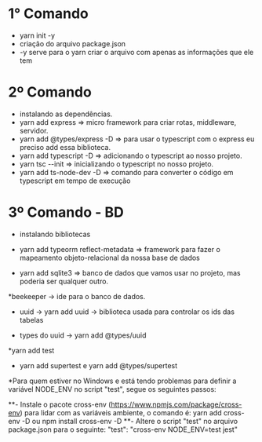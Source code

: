 # 1° Comando

* yarn init -y
* criação do arquivo package.json
* -y serve para o yarn criar o arquivo com apenas as informações que ele tem

# 2º Comando

* instalando as dependências.
* yarn add express => micro framework para criar rotas, middleware, servidor.
* yarn add @types/express -D => para usar o typescript com o express eu preciso add essa biblioteca.
* yarn add typescript -D => adicionando o typescript ao nosso projeto.
* yarn tsc --init => inicializando o typescript no nosso projeto.
* yarn add ts-node-dev -D => comando para converter o código em typescript em tempo de execução

# 3º Comando - BD

* instalando bibliotecas

* yarn add typeorm reflect-metadata => framework para fazer o mapeamento objeto-relacional da nossa base de dados

* yarn add sqlite3 => banco de dados que vamos usar no projeto, mas poderia ser qualquer outro.

*beekeeper -> ide para o banco de dados.

* uuid -> yarn add uuid -> biblioteca usada para controlar os ids das tabelas
 
* types do uuid -> yarn add @types/uuid

*yarn add test

* yarn add supertest e yarn add @types/supertest

*Para quem estiver no Windows e está tendo problemas para definir a variável NODE_ENV no script "test", segue os seguintes passos:

**- Instale o pacote cross-env (https://www.npmjs.com/package/cross-env) para lidar com as variáveis ambiente, o comando é: yarn add cross-env -D ou npm install cross-env -D
**- Altere o script "test" no arquivo package.json para o seguinte: "test": "cross-env NODE_ENV=test jest"